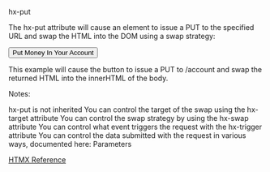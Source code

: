 hx-put

The hx-put attribute will cause an element to issue a PUT to the specified URL and swap the HTML into the DOM using a swap strategy:

<button hx-put="/account" hx-target="body">
  Put Money In Your Account
</button>

This example will cause the button to issue a PUT to /account and swap the returned HTML into the innerHTML of the body.

Notes:

hx-put is not inherited
You can control the target of the swap using the hx-target attribute
You can control the swap strategy by using the hx-swap attribute
You can control what event triggers the request with the hx-trigger attribute
You can control the data submitted with the request in various ways, documented here: Parameters

[HTMX Reference](https://htmx.org/attributes/hx-put/)
